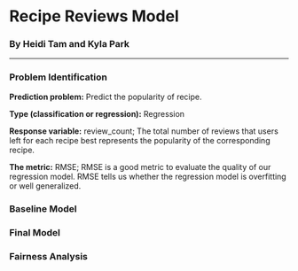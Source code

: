 # Recipe Reviews Model

### By Heidi Tam and Kyla Park

---

### Problem Identification

**Prediction problem:** Predict the popularity of recipe.

**Type (classification or regression):** Regression

**Response variable:** review_count; The total number of reviews that users left for each recipe best represents the popularity of the corresponding recipe.

**The metric:** RMSE; RMSE is a good metric to evaluate the quality of our regression model. RMSE tells us whether the regression model is overfitting or well generalized.

### Baseline Model

### Final Model

### Fairness Analysis
